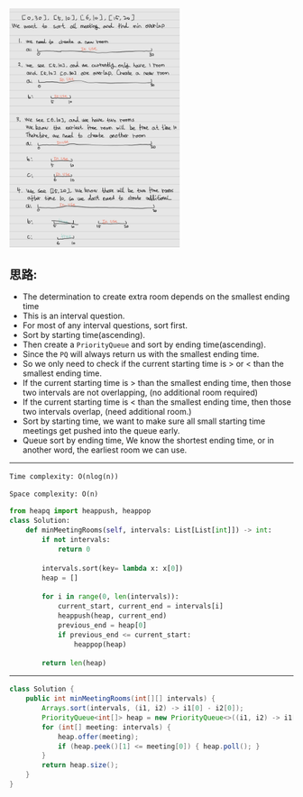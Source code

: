 <img src="https://raw.githubusercontent.com/longlonglu/shuatiimage1/main/29.png" width="60%" height="auto"/>

## 思路:

* The determination to create extra room depends on the smallest ending time
* This is an interval question.
* For most of any interval questions, sort first.
* Sort by starting time(ascending).
* Then create a `PriorityQueue` and sort by ending time(ascending).
* Since the `PQ` will always return us with the smallest ending time.
* So we only need to check if the current starting time is > or < than the smallest ending time.
* If the current starting time is > than the smallest ending time, then those two intervals are not overlapping, (no additional room required)
* If the current starting time is < than the smallest ending time, then those two intervals overlap, (need additional room.)
* Sort by starting time, we want to make sure all small starting time meetings get pushed into the queue early.
* Queue sort by ending time, We know the shortest ending time, or in another word, the earliest room we can use.

___

`Time complexity: O(nlog(n))`

`Space complexity: O(n)`

```python
from heapq import heappush, heappop
class Solution:
    def minMeetingRooms(self, intervals: List[List[int]]) -> int:
        if not intervals:
            return 0
        
        intervals.sort(key= lambda x: x[0])
        heap = []
        
        for i in range(0, len(intervals)):
            current_start, current_end = intervals[i]
            heappush(heap, current_end)
            previous_end = heap[0]
            if previous_end <= current_start:
                heappop(heap)
            
        return len(heap)
```

___


```java
class Solution {
    public int minMeetingRooms(int[][] intervals) {
        Arrays.sort(intervals, (i1, i2) -> i1[0] - i2[0]);    
        PriorityQueue<int[]> heap = new PriorityQueue<>((i1, i2) -> i1[1] - i2[1]);
        for (int[] meeting: intervals) {
            heap.offer(meeting);
            if (heap.peek()[1] <= meeting[0]) { heap.poll(); }    
        }
        return heap.size();
    }
}
```
